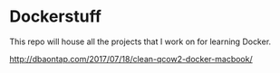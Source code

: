 # Dockerstuff
This repo will house all the projects that I work on for learning Docker.

http://dbaontap.com/2017/07/18/clean-qcow2-docker-macbook/
